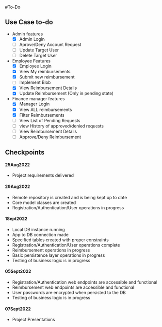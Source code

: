 #To-Do
## Use Case to-do
 - Admin features
   - [x] Admin Login
   - [ ] Aprove/Deny Account Request
   - [ ] Update Target User
   - [ ] Delete Target User
 - Employee Features
   - [x] Employee Login
   - [x] View My reimbursements
   - [x] Submit new reimbursement
   - [ ] Implement Blob
   - [x] View Reimbursement Details
   - [x] Update Reimbursement (Only in pending state)
 - Finance manager features
   - [x] Manager Login
   - [x] View ALL reimbursements
   - [x] Filter Reimbursements
   - [ ] View List of Pending Requests
   - [ ] view History of approved/denied requests 
   - [ ] View Reimbursement Details
   - [ ] Approve/Deny Reimbursement
   
## Checkpoints
#### 25Aug2022
- Project requirements delivered

#### 29Aug2022
- Remote repository is created and is being kept up to date
- Core model classes are created
- Registration/Authentication/User operations in progress

#### 1Sept2022
- Local DB instance running
- App to DB connection made
- Specified tables created with proper constraints
- Registration/Authentication/User operations complete
- Reimbursement operations in progress
- Basic persistence layer operations in progress
- Testing of business logic is in progress

#### 05Sept2022
- Registration/Authentication web endpoints are accessible and functional
- Reimbursement web endpoints are accessible and functional
- User passwords are encrypted when persisted to the DB
- Testing of business logic is in progress

#### 07Sept2022
- Project Presentations
